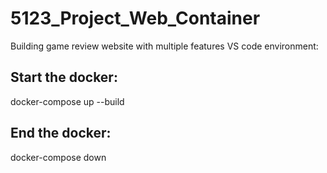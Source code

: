# 5123_Project_Web_Container
Building game review website with multiple features
VS code environment:

## Start the docker: 
docker-compose up --build
## End the docker: 
docker-compose down
